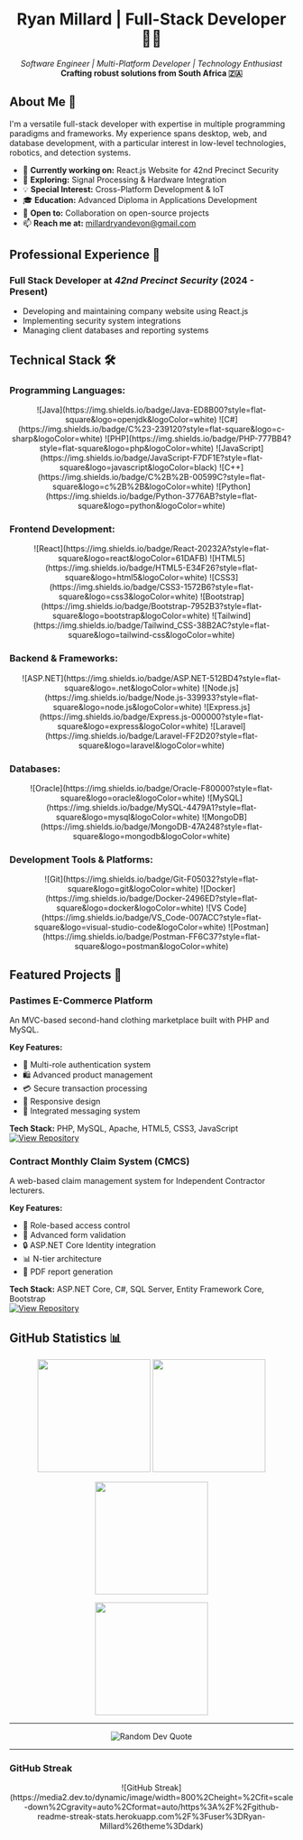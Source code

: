 <h1 align="center">Ryan Millard | Full-Stack Developer 👨‍💻</h1>

<p align="center">
  <em>Software Engineer | Multi-Platform Developer | Technology Enthusiast</em>
  <br>
  <strong>Crafting robust solutions from South Africa 🇿🇦</strong>
</p>

## About Me 👋

I'm a versatile full-stack developer with expertise in multiple programming paradigms and frameworks. My experience spans desktop, web, and database development, with a particular interest in low-level technologies, robotics, and detection systems.

- 🔭 **Currently working on:** React.js Website for 42nd Precinct Security
- 🌱 **Exploring:** Signal Processing & Hardware Integration
- 💡 **Special Interest:** Cross-Platform Development & IoT
- 🎓 **Education:** Advanced Diploma in Applications Development
- 💼 **Open to:** Collaboration on open-source projects
- 📫 **Reach me at:** millardryandevon@gmail.com

## Professional Experience 💼

### Full Stack Developer at *42nd Precinct Security* (2024 - Present)
- Developing and maintaining company website using React.js
- Implementing security system integrations
- Managing client databases and reporting systems

## Technical Stack 🛠️

### Programming Languages:
<p align="center">
  ![Java](https://img.shields.io/badge/Java-ED8B00?style=flat-square&logo=openjdk&logoColor=white)
  ![C#](https://img.shields.io/badge/C%23-239120?style=flat-square&logo=c-sharp&logoColor=white)
  ![PHP](https://img.shields.io/badge/PHP-777BB4?style=flat-square&logo=php&logoColor=white)
  ![JavaScript](https://img.shields.io/badge/JavaScript-F7DF1E?style=flat-square&logo=javascript&logoColor=black)
  ![C++](https://img.shields.io/badge/C%2B%2B-00599C?style=flat-square&logo=c%2B%2B&logoColor=white)
  ![Python](https://img.shields.io/badge/Python-3776AB?style=flat-square&logo=python&logoColor=white)
</p>

### Frontend Development:
<p align="center">
  ![React](https://img.shields.io/badge/React-20232A?style=flat-square&logo=react&logoColor=61DAFB)
  ![HTML5](https://img.shields.io/badge/HTML5-E34F26?style=flat-square&logo=html5&logoColor=white)
  ![CSS3](https://img.shields.io/badge/CSS3-1572B6?style=flat-square&logo=css3&logoColor=white)
  ![Bootstrap](https://img.shields.io/badge/Bootstrap-7952B3?style=flat-square&logo=bootstrap&logoColor=white)
  ![Tailwind](https://img.shields.io/badge/Tailwind_CSS-38B2AC?style=flat-square&logo=tailwind-css&logoColor=white)
</p>

### Backend & Frameworks:
<p align="center">
  ![ASP.NET](https://img.shields.io/badge/ASP.NET-512BD4?style=flat-square&logo=.net&logoColor=white)
  ![Node.js](https://img.shields.io/badge/Node.js-339933?style=flat-square&logo=node.js&logoColor=white)
  ![Express.js](https://img.shields.io/badge/Express.js-000000?style=flat-square&logo=express&logoColor=white)
  ![Laravel](https://img.shields.io/badge/Laravel-FF2D20?style=flat-square&logo=laravel&logoColor=white)
</p>

### Databases:
<p align="center">
  ![Oracle](https://img.shields.io/badge/Oracle-F80000?style=flat-square&logo=oracle&logoColor=white)
  ![MySQL](https://img.shields.io/badge/MySQL-4479A1?style=flat-square&logo=mysql&logoColor=white)
  ![MongoDB](https://img.shields.io/badge/MongoDB-47A248?style=flat-square&logo=mongodb&logoColor=white)
</p>

### Development Tools & Platforms:
<p align="center">
  ![Git](https://img.shields.io/badge/Git-F05032?style=flat-square&logo=git&logoColor=white)
  ![Docker](https://img.shields.io/badge/Docker-2496ED?style=flat-square&logo=docker&logoColor=white)
  ![VS Code](https://img.shields.io/badge/VS_Code-007ACC?style=flat-square&logo=visual-studio-code&logoColor=white)
  ![Postman](https://img.shields.io/badge/Postman-FF6C37?style=flat-square&logo=postman&logoColor=white)
</p>

## Featured Projects 🚀

### Pastimes E-Commerce Platform
An MVC-based second-hand clothing marketplace built with PHP and MySQL.

**Key Features:**
- 🔐 Multi-role authentication system
- 🛍️ Advanced product management
- 💳 Secure transaction processing
- 📱 Responsive design
- 💬 Integrated messaging system

**Tech Stack:** PHP, MySQL, Apache, HTML5, CSS3, JavaScript  
[![View Repository](https://img.shields.io/badge/View_Repository-2ea44f?style=flat-square)](https://github.com/Ryan-millard/Pastimes-WEDE6021-POE)

### Contract Monthly Claim System (CMCS)
A web-based claim management system for Independent Contractor lecturers.

**Key Features:**
- 👥 Role-based access control
- 📝 Advanced form validation
- 🔒 ASP.NET Core Identity integration
- 📊 N-tier architecture
- 📄 PDF report generation

**Tech Stack:** ASP.NET Core, C#, SQL Server, Entity Framework Core, Bootstrap  
[![View Repository](https://img.shields.io/badge/View_Repository-2ea44f?style=flat-square)](https://github.com/Ryan-Millard/Contract-Monthly-Claim-System---PROG6212-POE)

## GitHub Statistics 📊

<p align="center">
  <img height="200" src="https://github-readme-stats.vercel.app/api?username=ryan-millard&show_icons=true&theme=dark&hide_border=true" />
  <img height="200" src="https://github-readme-stats.vercel.app/api/top-langs/?username=ryan-millard&layout=compact&theme=dark&hide_border=true" />
</p>

<p align="center">
  <img height="200" src="https://github-profile-summary-cards.vercel.app/api/cards/profile-details?username=Ryan-Millard&hide_border=true" />
</p>
  
<p align="center">
  <img height="200" src="https://github-profile-trophy.vercel.app/?username=ryan-millard&theme=onedark&column=3&margin-w=15&margin-h=15" />
</p>

---

<p align="center">
  <img src="https://quotes-github-readme.vercel.app/api?type=horizontal&theme=dark" alt="Random Dev Quote"/>
</p>

---

### GitHub Streak

<p align="center">
  ![GitHub Streak](https://media2.dev.to/dynamic/image/width=800%2Cheight=%2Cfit=scale-down%2Cgravity=auto%2Cformat=auto/https%3A%2F%2Fgithub-readme-streak-stats.herokuapp.com%2F%3Fuser%3DRyan-Millard%26theme%3Ddark)
</p>
